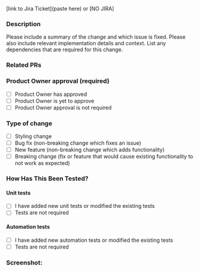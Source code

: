 [link to Jira Ticket](paste here) or [NO JIRA]

### Description

Please include a summary of the change and which issue is fixed. Please also include relevant implementation details and context. List any dependencies that are required for this change.

### Related PRs

### Product Owner approval (required)

- [ ] Product Owner has approved
- [ ] Product Owner is yet to approve
- [ ] Product Owner approval is not required

### Type of change

- [ ] Styling change
- [ ] Bug fix (non-breaking change which fixes an issue)
- [ ] New feature (non-breaking change which adds functionality)
- [ ] Breaking change (fix or feature that would cause existing functionality to not work as expected)

### How Has This Been Tested?

#### Unit tests

- [ ] I have added new unit tests or modified the existing tests
- [ ] Tests are not required

#### Automation tests

- [ ] I have added new automation tests or modified the existing tests
- [ ] Tests are not required

### Screenshot: 
